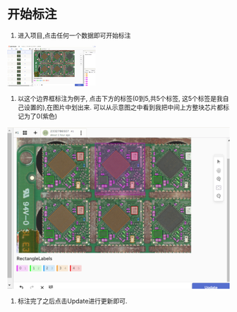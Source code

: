 # 开始标注
1. 进入项目,点击任何一个数据即可开始标注

![start ](md\labels\image-5.png)


1. 以这个边界框标注为例子, 点击下方的标签(0到5,共5个标签, 这5个标签是我自己设置的),在图片中划出来. 可以从示意图之中看到我把中间上方整块芯片都标记为了0(紫色)

![alt text](md\labels\image-6.png)

1. 标注完了之后点击Update进行更新即可.